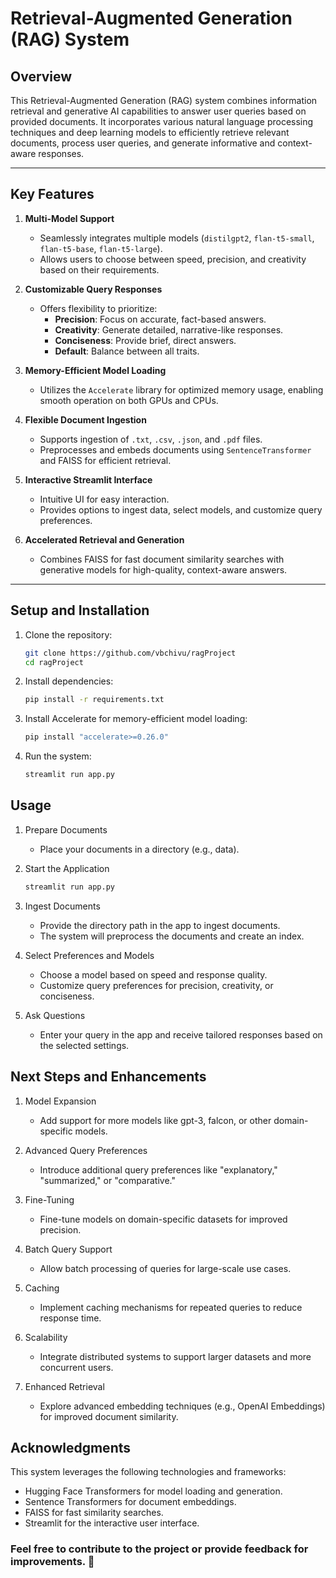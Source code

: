 # Retrieval-Augmented Generation (RAG) System

## Overview

This Retrieval-Augmented Generation (RAG) system combines information retrieval and generative AI capabilities to answer user queries based on provided documents. It incorporates various natural language processing techniques and deep learning models to efficiently retrieve relevant documents, process user queries, and generate informative and context-aware responses.

---

## Key Features

1. **Multi-Model Support**  
   - Seamlessly integrates multiple models (`distilgpt2`, `flan-t5-small`, `flan-t5-base`, `flan-t5-large`).  
   - Allows users to choose between speed, precision, and creativity based on their requirements.

2. **Customizable Query Responses**  
   - Offers flexibility to prioritize:
     - **Precision**: Focus on accurate, fact-based answers.
     - **Creativity**: Generate detailed, narrative-like responses.
     - **Conciseness**: Provide brief, direct answers.
     - **Default**: Balance between all traits.

3. **Memory-Efficient Model Loading**  
   - Utilizes the `Accelerate` library for optimized memory usage, enabling smooth operation on both GPUs and CPUs.

4. **Flexible Document Ingestion**  
   - Supports ingestion of `.txt`, `.csv`, `.json`, and `.pdf` files.  
   - Preprocesses and embeds documents using `SentenceTransformer` and FAISS for efficient retrieval.

5. **Interactive Streamlit Interface**  
   - Intuitive UI for easy interaction.  
   - Provides options to ingest data, select models, and customize query preferences.

6. **Accelerated Retrieval and Generation**  
   - Combines FAISS for fast document similarity searches with generative models for high-quality, context-aware answers.

---

## Setup and Installation

1. Clone the repository:
   ```bash
   git clone https://github.com/vbchivu/ragProject
   cd ragProject

2. Install dependencies:
   ```bash
   pip install -r requirements.txt

3. Install Accelerate for memory-efficient model loading:
   ```bash
   pip install "accelerate>=0.26.0"

4. Run the system:
   ```bash
   streamlit run app.py

## Usage
1. Prepare Documents
    - Place your documents in a directory (e.g., data).

2. Start the Application
    ```bash
    streamlit run app.py

3. Ingest Documents
    - Provide the directory path in the app to ingest documents.
    - The system will preprocess the documents and create an index.

4. Select Preferences and Models
    - Choose a model based on speed and response quality.
    - Customize query preferences for precision, creativity, or conciseness.

5. Ask Questions
    - Enter your query in the app and receive tailored responses based on the selected settings.

## Next Steps and Enhancements
1. Model Expansion
    - Add support for more models like gpt-3, falcon, or other domain-specific models.

2. Advanced Query Preferences
    - Introduce additional query preferences like "explanatory," "summarized," or "comparative."

3. Fine-Tuning
    - Fine-tune models on domain-specific datasets for improved precision.

4. Batch Query Support
    - Allow batch processing of queries for large-scale use cases.

5. Caching
    - Implement caching mechanisms for repeated queries to reduce response time.

6. Scalability
    - Integrate distributed systems to support larger datasets and more concurrent users.

7. Enhanced Retrieval
    - Explore advanced embedding techniques (e.g., OpenAI Embeddings) for improved document similarity.

## Acknowledgments
This system leverages the following technologies and frameworks:
- Hugging Face Transformers for model loading and generation.
- Sentence Transformers for document embeddings.
- FAISS for fast similarity searches.
- Streamlit for the interactive user interface.

### Feel free to contribute to the project or provide feedback for improvements. 🚀

